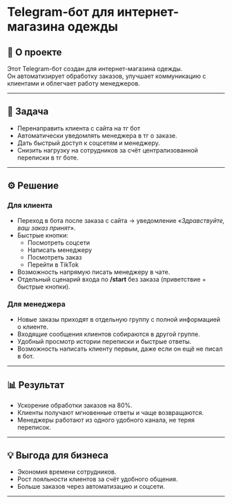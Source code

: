 # Telegram-бот для интернет-магазина одежды  

## 📌 О проекте  
Этот Telegram-бот создан для интернет-магазина одежды.  
Он автоматизирует обработку заказов, улучшает коммуникацию с клиентами и облегчает работу менеджеров.  

---

## 🎯 Задача  
- Перенаправить клиента с сайта на тг бот 
- Автоматически уведомлять менеджера в тг о заказе.
- Дать быстрый доступ к соцсетям и менеджеру. 
- Снизить нагрузку на сотрудников за счёт централизованной переписки в тг боте.

---

## ⚙️ Решение  

### Для клиента  
- Переход в бота после заказа с сайта → уведомление *«Здравствуйте, ваш заказ принят»*.  
- Быстрые кнопки:  
  - Посмотреть соцсети  
  - Написать менеджеру  
  - Посмотреть заказ  
  - Перейти в TikTok  
- Возможность напрямую писать менеджеру в чате.  
- Отдельный сценарий входа по **/start** без заказа (приветствие + быстрые кнопки).  

### Для менеджера  
- Новые заказы приходят в отдельную группу с полной информацией о клиенте.  
- Входящие сообщения клиентов собираются в другой группе.  
- Удобный просмотр истории переписки и быстрые ответы.  
- Возможность написать клиенту первым, даже если он ещё не писал в бот.  

---

## 📊 Результат  
- Ускорение обработки заказов на 80%.  
- Клиенты получают мгновенные ответы и чаще возвращаются.  
- Менеджеры работают из одного удобного канала, не теряя переписок.  

---

## 💡 Выгода для бизнеса  
- Экономия времени сотрудников.  
- Рост лояльности клиентов за счёт удобного общения.  
- Больше заказов через автоматизацию и соцсети.  

---
